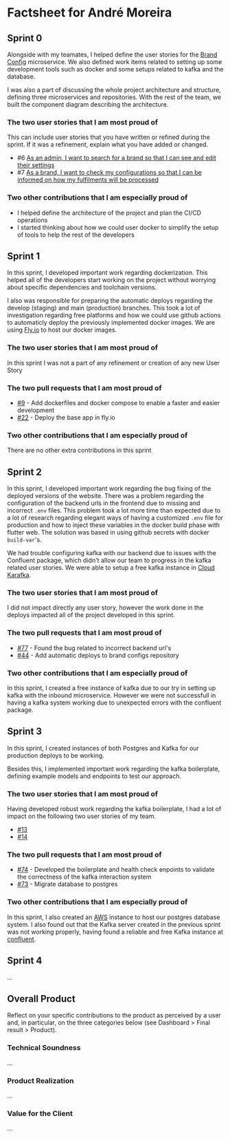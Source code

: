 # Factsheet for André Moreira

## Sprint 0

Alongside with my teamates, I helped define the user stories for the [Brand Config](https://github.com/FEUP-MEIC-DS-2022-1MEIC01/brand-configs) microservice. We also defined work items related to setting up some development tools such as docker and some setups related to kafka and the database.

I was also a part of discussing the whole project architecture and structure, defining three microservices and repositories. With the rest of the team, we built the component diagram describing the architecture.

### The two user stories that I am most proud of

This can include user stories that you have written or refined during the sprint. If it was a refinement, explain what you have added or changed.

- #6 [As an admin, I want to search for a brand so that I can see and edit their settings](https://github.com/FEUP-MEIC-DS-2022-1MEIC01/brand-configs/issues/6)
- #7 [As a brand, I want to check my configurations so that I can be informed on how my fulfilments will be processed](https://github.com/FEUP-MEIC-DS-2022-1MEIC01/brand-configs/issues/7)

### Two other contributions that I am especially proud of

- I helped define the architecture of the project and plan the CI/CD operations
- I started thinking about how we could user docker to simplify the setup of tools to help the rest of the developers

## Sprint 1

In this sprint, I developed important work regarding dockerization. This helped all of the developers start working on the project without worrying about specific dependencies and toolchain versions.

I also was responsible for preparing the automatic deploys regarding the develop (staging) and main (production) branches. This took a lot of investigation regarding free platforms and how we could use github actions to automaticly deploy the previously implemented docker images. We are using [Fly.io](fly.io) to host our docker images.

### The two user stories that I am most proud of

In this sprint I was not a part of any refinement or creation of any new User Story

### The two pull requests that I am most proud of

- [#9](https://github.com/FEUP-MEIC-DS-2022-1MEIC01/microservice-template/pull/9) - Add dockerfiles and docker compose to enable a faster and easier development
- [#22](https://github.com/FEUP-MEIC-DS-2022-1MEIC01/base-app/pull/22) - Deploy the base app in fly.io

### Two other contributions that I am especially proud of

There are no other extra contributions in this sprint


## Sprint 2

In this sprint, I developed important work regarding the bug fixing of the deployed versions of the website. There was a problem regarding the configuration of the backend urls in the frontend due to missing and incorrect `.env` files. This problem took a lot more time than expected due to a lot of research regarding elegant ways of having a customized `.env` file for production and how to inject these variables in the docker build phase with flutter web. The solution was based in using github secrets with docker `build-var`'s.

We had trouble configuring kafka with our backend due to issues with the Confluent package, which didn't allow our team to progress in the kafka related user stories. We were able to setup a free kafka instance in [Cloud Karafka](https://www.cloudkarafka.com/).

### The two user stories that I am most proud of

I did not impact directly any user story, however the work done in the deploys impacted all of the project developed in this sprint.

### The two pull requests that I am most proud of

- [#77](https://github.com/FEUP-MEIC-DS-2022-1MEIC01/catalog/pull/77) - Found the bug related to incorrect backend url's
- [#44](https://github.com/FEUP-MEIC-DS-2022-1MEIC01/brand-configs/pull/44) - Add automatic deploys to brand configs repository

### Two other contributions that I am especially proud of

In this sprint, I created a free instance of kafka due to our try in setting up kafka with the inbound microservice. However we were not successfull in having a kafka system working due to unexpected errors with the confluent package.

## Sprint 3

In this sprint, I created instances of both Postgres and Kafka for our production deploys to be working.

Besides this, I implemented important work regarding the kafka boilerplate, defining example models and endpoints to test our approach.

### The two user stories that I am most proud of

Having developed robust work regarding the kafka boilerplate, I had a lot of impact on the following two user stories of my team.

- [#13](https://github.com/FEUP-MEIC-DS-2022-1MEIC01/inbound/issues/13) 
- [#14](https://github.com/FEUP-MEIC-DS-2022-1MEIC01/inbound/issues/14)

### The two pull requests that I am most proud of

- [#74](https://github.com/FEUP-MEIC-DS-2022-1MEIC01/inbound/pull/74) - Developed the boilerplate and health check enpoints to validate the correctness of the kafka interaction system
- [#73](https://github.com/FEUP-MEIC-DS-2022-1MEIC01/inbound/pull/73) - Migrate database to postgres

### Two other contributions that I am especially proud of

In this sprint, I also created an [AWS](https://aws.amazon.com/) instance to host our postgres database system. I also found out that the Kafka server created in the previous sprint was not working properly, having found a reliable and free Kafka instance at [confluent](https://confluent.cloud/).


## Sprint 4

...

## Overall Product

Reflect on your specific contributions to the product as perceived by a user and, in particular, on the three categories below (see Dashboard > Final result > Product).

### Technical Soundness

...

### Product Realization

...

### Value for the Client

...
